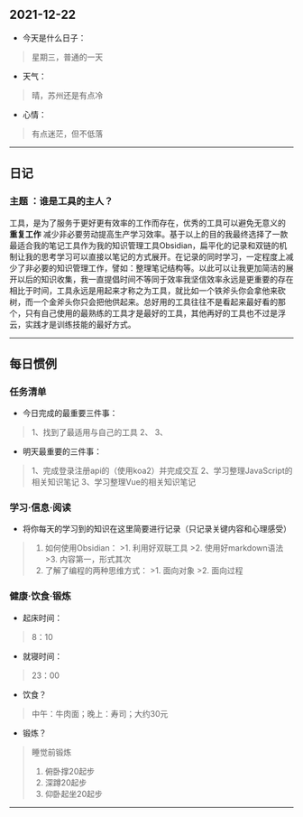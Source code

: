 ## 2021-12-22
- 今天是什么日子： 
>星期三，普通的一天
- 天气：
>晴，苏州还是有点冷
- 心情：
>有点迷茫，但不低落
***
## 日记

### 主题 ：谁是工具的主人？

工具，是为了服务于更好更有效率的工作而存在，优秀的工具可以避免无意义的 **重复工作** 减少非必要劳动提高生产学习效率。基于以上的目的我最终选择了一款最适合我的笔记工具作为我的知识管理工具Obsidian，扁平化的记录和双链的机制让我的思考学习可以直接以笔记的方式展开。在记录的同时学习，一定程度上减少了非必要的知识管理工作，譬如：整理笔记结构等。以此可以让我更加简洁的展开以后的知识收集，我一直提倡时间不等同于效率我坚信效率永远是更重要的存在相比于时间，工具永远是用起来才称之为工具，就比如一个铁斧头你会拿他来砍树，而一个金斧头你只会把他供起来。总好用的工具往往不是看起来最好看的那个，只有自己使用的最熟练的工具才是最好的工具，其他再好的工具也不过是浮云，实践才是训练技能的最好方式。


***
## 每日惯例

### 任务清单
- 今日完成的最重要三件事：
>1、找到了最适用与自己的工具
>2、
>3、
- 明天最重要的三件事：
>1、完成登录注册api的（使用koa2）并完成交互
>2、学习整理JavaScript的相关知识笔记
>3、学习整理Vue的相关知识笔记
### 学习·信息·阅读
- 将你每天的学习到的知识在这里简要进行记录（只记录关键内容和心理感受）
>1. 如何使用Obsidian：
	>1. 利用好双联工具
	>2. 使用好markdown语法
	>3. 内容第一，形式其次
>2. 了解了编程的两种思维方式：
	>1. 面向对象
	>2. 面向过程





### 健康·饮食·锻炼
- 起床时间：
>8：10
- 就寝时间：
>23：00
- 饮食？
>中午：牛肉面；晚上：寿司；大约30元
- 锻炼？
>睡觉前锻炼
>1. 俯卧撑20起步
>2. 深蹲20起步
>3. 仰卧起坐20起步
***
